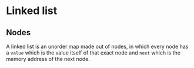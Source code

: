 # Linked list

## Nodes

A linked list is an unorder map made out of nodes, in which every node has a `value` which is the value itself of that exact node and  `next` which is the memory address of the next node.